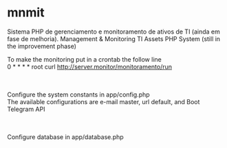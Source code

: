 # mnmit

Sistema PHP de gerenciamento e monitoramento de ativos de TI (ainda em fase de melhoria).
Management & Monitoring TI Assets PHP System (still in the improvement phase)


To make the monitoring put in a crontab the follow line
<br> 0 * * * * root curl http://server.monitor/monitoramento/run

<br><br> Configure the system constants in app/config.php
<br> The available configurations are e-mail master, url default, and Boot Telegram API

<br><br> Configure database in app/database.php

